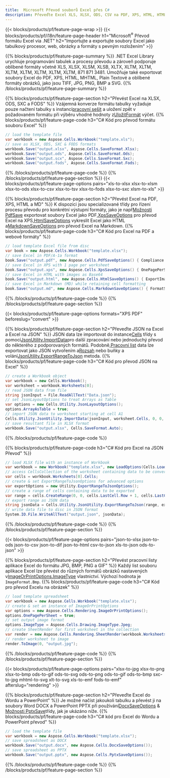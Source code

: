 ```yaml
---
title:  Microsoft Převod souborů Excel přes C#
description: Převeďte Excel XLS, XLSX, ODS, CSV na PDF, XPS, HTML, HTML, JPEG, JPEG, JPEG, 43 z mnoha dalších 0817 a 16 pouze populárních formátů 1 kód.
---
```

{{< blocks/products/pf/feature-page-wrap >}}
{{< blocks/products/pf/i18n/feature-page-header h1="Microsoft<sup>&reg;</sup> Převod formátu Excel via .NET" h2="Importujte a exportujte soubory Excel jako tabulkový procesor, web, obrázky a formáty s pevným rozložením" >}}

{{% blocks/products/pf/feature-page-summary %}}
.NET Excel Library urychluje programování tabulek a procesy převodu a zároveň podporuje oblíbené formáty včetně XLS, XLSX, XLSM, XLSB, XLTX, XLTM, XLTM, XLTM, XLTM, XLTM, XLTM, XLTM, 871 871 3481. Umožňuje také exportovat soubory Excel do PDF, XPS, HTML, MHTML, Plain Textové a oblíbené formáty obrázků, jako jsou TIFF, JPG, PNG, BMP a SVG.
{{% /blocks/products/pf/feature-page-summary %}}

{{% blocks/products/pf/feature-page-section h2="Převést Excel na XLSX, ODS, SXC a FODS" %}}
 Vzájemná konverze formátu tabulky vyžaduje pouze načtení tabulky s instancí[pracovní sešit](https://reference.aspose.com/cells/net/aspose.cells/workbook) a uložení zpět v požadovaném formátu při výběru vhodné hodnoty z[UložitFormát](https://reference.aspose.com/cells/net/aspose.cells/saveformat) výčet.
{{% blocks/products/pf/feature-page-code h3="C# Kód pro převod formátu souboru Excel" %}}

```cs
// load the template file
var workbook = new Aspose.Cells.Workbook("template.xls");
// save as XLSX, ODS, SXC & FODS formats
workbook.Save("output.xlsx", Aspose.Cells.SaveFormat.Xlsx);
workbook.Save("output.ods", Aspose.Cells.SaveFormat.Ods);
workbook.Save("output.scx", Aspose.Cells.SaveFormat.Sxc);
workbook.Save("output.fods", Aspose.Cells.SaveFormat.Fods);
```
{{% /blocks/products/pf/feature-page-code %}}
{{% /blocks/products/pf/feature-page-section %}}
{{< blocks/products/pf/feature-page-options pairs="xls-to-xlsx xlsx-to-xlsm xlsx-to-ods xlsx-to-csv xlsx-to-tsv xlsx-to-fods xlsx-to-sxc xlsm-to-xls" >}}


{{% blocks/products/pf/feature-page-section h2="Převést Excel na PDF, XPS, HTML a MD" %}}
 K dispozici jsou specializované třídy pro řízení procesu převodu pro konkrétní výstupní formáty, jako je např[Možnosti PdfSave](https://reference.aspose.com/cells/net/aspose.cells/pdfsaveoptions) exportovat soubory Excel jako PDF,[XpsSaveOptions](https://reference.aspose.com/cells/net/aspose.cells/xpssaveoptions) pro převod Excel na XPS,[HtmlSaveOptions](https://reference.aspose.com/cells/net/aspose.cells/htmlsaveoptions) vykreslit Excel jako HTML a[MarkdownSaveOptions](https://reference.aspose.com/cells/net/aspose.cells/markdownsaveoptions) pro převod Excel na Markdown.
{{% blocks/products/pf/feature-page-code h3="C# Kód pro Excel na PDF a webové formáty" %}}

```cs
// load template Excel file from disc
var book = new Aspose.Cells.Workbook("template.xlsx");
// save Excel in PDF/A-1a format
book.Save("output.pdf", new Aspose.Cells.PdfSaveOptions() { Compliance = PdfComplianceVersion.PdfA1a });
// save Excel in XPS with 1 page per worksheet
book.Save("output.xps", new Aspose.Cells.XpsSaveOptions() { OnePagePerSheet = true });
// save Excel in HTML with images as Base64
book.Save("output.html", new Aspose.Cells.HtmlSaveOptions() { ExportImagesAsBase64 = true });
// save Excel in Markdown (MD) while retaining cell formatting
book.Save("output.md", new Aspose.Cells.MarkdownSaveOptions() { FormatStrategy = Cells.CellValueFormatStrategy.CellStyle });
```
{{% /blocks/products/pf/feature-page-code %}}
{{% /blocks/products/pf/feature-page-section %}}

{{< blocks/products/pf/feature-page-options formats="XPS PDF" beforeslug="convert" >}}

{{% blocks/products/pf/feature-page-section h2="Převeďte JSON na Excel a Excel na JSON" %}}
 JSON data lze importovat do instance[Cells](https://reference.aspose.com/cells/net/aspose.cells/cells) třídy s pomocí[JsonUtility.ImportData](https://reference.aspose.com/cells/net/aspose.cells.utility/jsonutility/methods/importdata)pro další zpracování nebo jednoduchý převod do některého z podporovaných formátů. Podobně,[Pracovní list](https://reference.aspose.com/cells/net/aspose.cells/worksheet) data lze exportovat jako JSON vytvořením a[Rozsah](https://reference.aspose.com/cells/net/aspose.cells/range) nebo buňky a volání[JsonUtility.ExportRangeToJson](https://reference.aspose.com/cells/net/aspose.cells.utility/jsonutility/methods/exportrangetojson) metoda.
{{% blocks/products/pf/feature-page-code h3="C# Kód pro převod JSON na Excel" %}}
```cs
// create a Workbook object
var workbook = new Cells.Workbook();
var worksheet = workbook.Worksheets[0];
// read JSON data from file
string jsonInput = File.ReadAllText("Data.json");
// set JsonLayoutOptions to treat Arrays as Table
var options = new Cells.Utility.JsonLayoutOptions();
options.ArrayAsTable = true;
// import JSON data to worksheet starting at cell A1
Cells.Utility.JsonUtility.ImportData(jsonInput, worksheet.Cells, 0, 0, options);
// save resultant file in XLSX format
workbook.Save("output.xlsx", Cells.SaveFormat.Auto); 
```
{{% /blocks/products/pf/feature-page-code %}}

{{% blocks/products/pf/feature-page-code h3="C# Kód pro Excel na JSON Převod" %}}
```cs
// load XLSX file with an instance of Workbook
var workbook = new Workbook("template.xlsx", new LoadOptions(Cells.LoadFormat.Auto));
// access CellsCollection of the worksheet containing data to be converted
var cells = workbook.Worksheets[0].Cells;
// create & set ExportRangeToJsonOptions for advanced options
var exportOptions = new Utility.ExportRangeToJsonOptions();
// create a range of cells containing data to be exported
var range = cells.CreateRange(0, 0, cells.LastCell.Row + 1, cells.LastCell.Column + 1);
// export range as JSON data
string jsonData = Cells.Utility.JsonUtility.ExportRangeToJson(range, exportOptions);
// write data file to disc in JSON format
System.IO.File.WriteAllText("output.json", jsonData); 
```
{{% /blocks/products/pf/feature-page-code %}}
{{% /blocks/products/pf/feature-page-section %}}

{{< blocks/products/pf/feature-page-options pairs="json-to-xlsx json-to-ods json-to-csv json-to-dif json-to-html csv-to-json xls-to-json ods-to-json" >}}

{{% blocks/products/pf/feature-page-section h2="Převést pracovní listy aplikace Excel do formátu JPG, BMP, PNG a GIF" %}}
 Každý list souboru aplikace Excel lze převést do různých formátů obrázků nastavených v[ImageOrPrintOptions.ImageType](https://reference.aspose.com/cells/net/aspose.cells.rendering/imageorprintoptions/properties/imagetype) vlastnictví. Výchozí hodnota je `ImageFormat.Bmp`.
{{% blocks/products/pf/feature-page-code h3="C# Kód pro převod Excelu na obrázek" %}}
```cs
// load template spreadsheet
var workbook = new Aspose.Cells.Workbook("template.xlsx");
// create & set an instance of ImageOrPrintOptions
var options = new Aspose.Cells.Rendering.ImageOrPrintOptions();
options.OnePagePerSheet = true;
// set output image format
options.ImageType = Aspose.Cells.Drawing.ImageType.Jpeg;
// create SheetRender for first worksheet in the collection
var render = new Aspose.Cells.Rendering.SheetRender(workbook.Worksheets[0], options);
// render worksheet to image
render.ToImage(0, "output.jpg");
```
{{% /blocks/products/pf/feature-page-code %}}
{{% /blocks/products/pf/feature-page-section %}}

{{< blocks/products/pf/feature-page-options pairs="xlsx-to-jpg xlsx-to-png xlsx-to-bmp ods-to-gif ods-to-svg ods-to-png ods-to-gif ods-to-bmp sxc-to-jpg mhtml-to-svg xlt-to-svg xls-to-emf fods-to-emf" afterslug="rendering" >}}

{{% blocks/products/pf/feature-page-section h2="Převeďte Excel do Wordu a PowerPoint" %}}
 Je možné načíst jakoukoli tabulku a převést ji na soubory Word DOCX a PowerPoint PPTX při používání[DocxSaveOptions](https://reference.aspose.com/cells/net/aspose.cells/docxsaveoptions) & [Možnosti PptxSave](https://reference.aspose.com/cells/net/aspose.cells/pptxsaveoptions)třídy, jak je ukázáno níže.
{{% blocks/products/pf/feature-page-code h3="C# kód pro Excel do Wordu a PowerPoint převod" %}}
```cs
// load the template file
var workbook = new Aspose.Cells.Workbook("template.xlsx");
// save spreadsheet as DOCX
workbook.Save("output.docx", new Aspose.Cells.DocxSaveOptions());
// save spreadsheet as PPTX
workbook.Save("output.pptx", new Aspose.Cells.PptxSaveOptions());
```
{{% /blocks/products/pf/feature-page-code %}}
{{% /blocks/products/pf/feature-page-section %}}
